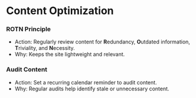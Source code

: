# Content Optimization

### ROTN Principle
* Action: Regularly review content for **R**edundancy, **O**utdated information, **T**riviality, and **N**ecessity.
* Why: Keeps the site lightweight and relevant.

### Audit Content
* Action: Set a recurring calendar reminder to audit content.
* Why: Regular audits help identify stale or unnecessary content.

